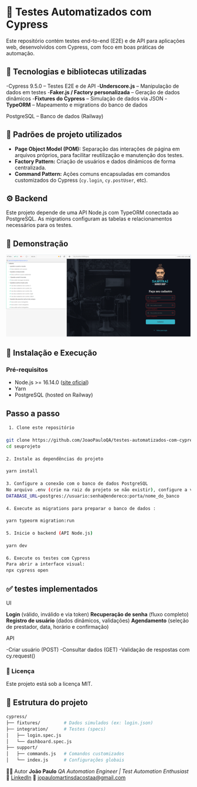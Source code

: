 # 🧪 Testes Automatizados com Cypress

Este repositório contém testes end-to-end (E2E) e de API para aplicações web, desenvolvidos com Cypress, com foco em boas práticas de automação.

## 🚀 Tecnologias e bibliotecas utilizadas
-Cypress 9.5.0 – Testes E2E e de API
-**Underscore.js** – Manipulação de dados em testes
-**Faker.js / Factory personalizada** – Geração de dados dinâmicos
-**Fixtures do Cypress** – Simulação de dados via JSON
-**TypeORM** – Mapeamento e migrations do banco de dados

PostgreSQL – Banco de dados (Railway)
## 🧱 Padrões de projeto utilizados

- **Page Object Model (POM):** Separação das interações de página em arquivos próprios, para facilitar reutilização e manutenção dos testes.
- **Factory Pattern:** Criação de usuários e dados dinâmicos de forma centralizada.
- **Command Pattern:** Ações comuns encapsuladas em comandos customizados do Cypress (`cy.login`, `cy.postUser`, etc).


## ⚙️ Backend

Este projeto depende de uma API Node.js com TypeORM conectada ao PostgreSQL.
As migrations configuram as tabelas e relacionamentos necessários para os testes. 

## 📸 Demonstração 

![teste rodando no cypress](assets/cypress.png)

## 🔧 Instalação e Execução

### Pré-requisitos

- Node.js >= 16.14.0 ([site oficial](https://nodejs.org/))  
- Yarn  
- PostgreSQL (hosted on Railway)  

## Passo a passo
```bash
 1. Clone este repositório 

git clone https://github.com/JoaoPauloQA/testes-automatizados-com-cypress
cd seuprojeto  

2. Instale as dependências do projeto

yarn install 

3. Configure a conexão com o banco de dados PostgreSQL
No arquivo .env (crie na raiz do projeto se não existir), configure a variável DATABASE_URL com a URL de conexão do seu banco PostgreSQL no Railway, algo como:
DATABASE_URL=postgres://usuario:senha@endereco:porta/nome_do_banco

4. Execute as migrations para preparar o banco de dados :

yarn typeorm migration:run

5. Inicie o backend (API Node.js)

yarn dev 

6. Execute os testes com Cypress
Para abrir a interface visual: 
npx cypress open

```


## ✅  testes implementados

UI

**Login** (válido, inválido e via token)
**Recuperação de senha** (fluxo completo)
**Registro de usuário** (dados dinâmicos, validações)
**Agendamento** (seleção de prestador, data, horário e confirmação)

API

-Criar usuário (POST)
-Consultar dados (GET)
-Validação de respostas com cy.request()

### 📝 Licença
Este projeto está sob a licença MIT.

## 📁 Estrutura do projeto

```bash
cypress/
├── fixtures/         # Dados simulados (ex: login.json)
├── integration/      # Testes (specs)
│   ├── login.spec.js
│   └── dashboard.spec.js
├── support/
│   ├── commands.js   # Comandos customizados
│   └── index.js      # Configurações globais

```

👨‍💻 Autor
**João Paulo** 
*QA Automation Engineer | Test Automation Enthusiast*
🔗 [LinkedIn](https://www.linkedin.com/in/jo%C3%A3o-paulo-6a1b3a207/)
📧 jopaulomartinsdacostaa@gmail.com


